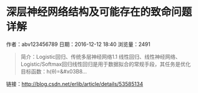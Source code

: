 # 深层神经网络结构及可能存在的致命问题详解
作者：abv123456789
日期：2016-12-12 18:40
浏览量：2491
> 简介：Logistic回归、传统多层神经网络1.1 线性回归、线性神经网络、Logistic/Softmax回归线性回归是用于数据拟合的常规手段，其任务是优化目标函数：h(&#x03B8;)=&#x03B8...

 链接：http://blog.csdn.net/erlib/article/details/53585134
